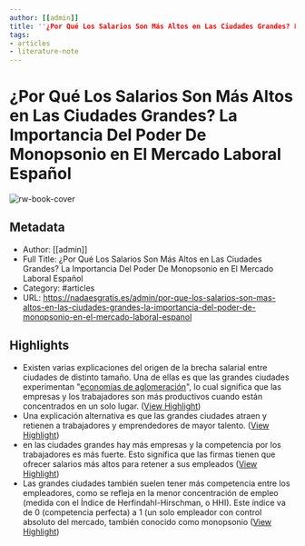 ```yaml
---
author: [[admin]]
title: ''¿Por Qué Los Salarios Son Más Altos en Las Ciudades Grandes? La Importancia Del Poder De Monopsonio en El Mercado Laboral Español''
tags: 
- articles
- literature-note
---
```

# ¿Por Qué Los Salarios Son Más Altos en Las Ciudades Grandes? La Importancia Del Poder De Monopsonio en El Mercado Laboral Español

![rw-book-cover](https://nadaesgratis.es/wp-content/uploads/imagen_portada-1-300x200.jpeg)

## Metadata
- Author: [[admin]]
- Full Title: ¿Por Qué Los Salarios Son Más Altos en Las Ciudades Grandes? La Importancia Del Poder De Monopsonio en El Mercado Laboral Español
- Category: #articles
- URL: https://nadaesgratis.es/admin/por-que-los-salarios-son-mas-altos-en-las-ciudades-grandes-la-importancia-del-poder-de-monopsonio-en-el-mercado-laboral-espanol

## Highlights
- Existen varias explicaciones del origen de la brecha salarial entre ciudades de distinto tamaño. Una de ellas es que las grandes ciudades experimentan "[economías de aglomeración](https://nadaesgratis.es/fran-beltran/las-economias-de-aglomeracion-y-la-distribucion-espacial-de-la-poblacion)", lo cual significa que las empresas y los trabajadores son más productivos cuando están concentrados en un solo lugar. ([View Highlight](https://read.readwise.io/read/01grgtncsm5crjkn5jn5752dad))
- Una explicación alternativa es que las grandes ciudades atraen y retienen a trabajadores y emprendedores de mayor talento. ([View Highlight](https://read.readwise.io/read/01grgtntar0ygqcj2zmeseqj06))
- en las ciudades grandes hay más empresas y la competencia por los trabajadores es más fuerte. Esto significa que las firmas tienen que ofrecer salarios más altos para retener a sus empleados ([View Highlight](https://read.readwise.io/read/01grgtqn2by74wpj6hnrx17qpb))
- Las grandes ciudades también suelen tener más competencia entre los empleadores, como se refleja en la menor concentración de empleo (medida con el Índice de Herfindahl-Hirschman, o HHI). Este índice va de 0 (competencia perfecta) a 1 (un solo empleador con control absoluto del mercado, también conocido como monopsonio ([View Highlight](https://read.readwise.io/read/01grgtrt8c8w8789kzyssxpq9q))
